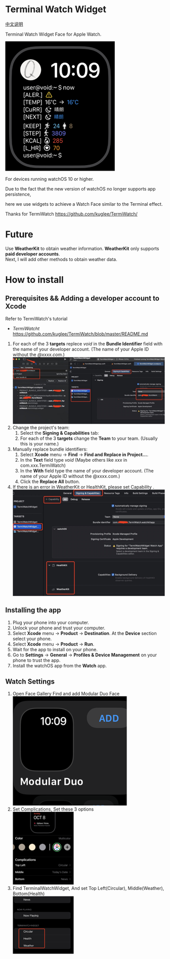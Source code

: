 # Terminal Watch Widget
[中文说明](https://github.com/qianlishun/TermiWatchWidget/wiki/中文说明)

Terminal Watch Widget Face for Apple Watch.

![Watch Face](Screenshots/Watch_Preview.png)

For devices running watchOS 10 or higher.

Due to the fact that the new version of watchOS no longer supports app persistence,   

here we use widgets to achieve a Watch Face similar to the Terminal effect.

Thanks for TermiWatch https://github.com/kuglee/TermiWatch/

# Future
 Use **WeatherKit** to obtain weather information. **WeatherKit** only supports **paid developer accounts**.  
 Next, I will add other methods to obtain weather data.

# How to install

## Prerequisites && Adding a developer account to Xcode
  Refer to TermiWatch's tutorial
  - *TermiWatcht* https://github.com/kuglee/TermiWatch/blob/master/README.md

  1. For each of the 3 **targets** replece *void* in the **Bundle Identifier** field with the name of your developer account. (The name of your Apple ID without the *@xxxx.com*.)
  ![Xcode Setting1](Screenshots/Xcode_Settings1.png)      
  1. Change the project's team:
      1. Select the **Signing & Capabilities** tab:    
      1. For each of the 3 **targets** change the **Team** to your team. (Usually this is your name.)  
  1. Manually replace bundle identifiers:
        1. Select **Xcode** menu -> **Find** -> **Find and Replace in Project…**.
        1. In the **Text** field type *void* (Maybe others like *xxx* in com.xxx.TermiWatch)
        1. In the **With** field type the name of your developer account. (The name of your Apple ID without the @xxxx.com.)
        1. Click the **Replace All** button.
  1. If there is an error in WeatherKit or HealthKit, please set Capability
  .![Xcode Setting2](Screenshots/Xcode_Settings2.png)


## Installing the app
  1. Plug your phone into your computer.
  1. Unlock your phone and trust your computer.
  1. Select **Xcode** menu -> **Product** -> **Destination**. At the **Device** section select your phone.
  1. Select **Xcode** menu -> **Product** -> **Run**.
  1. Wait for the app to install on your phone.
  1. Go to **Settings** -> **General** -> **Profiles & Device Management** on your phone to trust the app.
  1. Install the watchOS app from the **Watch** app.

## Watch Settings
  1. Open Face Gallery Find and add Modular Duo Face  
  ![Duo Modular](Screenshots/Watch_Setting1.png)
  2. Set Complications, Set these 3 options  
    <img src="Screenshots/Watch_Setting2.png" width="40%" height="auto" />
  4. Find TerminalWatchWidget, And set Top Left(Circular), Middle(Weather), Bottom(Health)  
    <img src="Screenshots/Watch_Setting3.png" width="40%" height="auto" />


